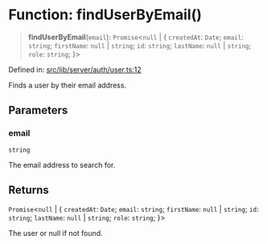 # Function: findUserByEmail()

> **findUserByEmail**(`email`): `Promise`\<`null` \| \{ `createdAt`: `Date`; `email`: `string`; `firstName`: `null` \| `string`; `id`: `string`; `lastName`: `null` \| `string`; `role`: `string`; \}\>

Defined in: [src/lib/server/auth/user.ts:12](https://github.com/andrewski04/SvelteKit-Template/blob/f0b9cd97c48d96681ee3ffe7effd53d4bdf784a1/src/lib/server/auth/user.ts#L12)

Finds a user by their email address.

## Parameters

### email

`string`

The email address to search for.

## Returns

`Promise`\<`null` \| \{ `createdAt`: `Date`; `email`: `string`; `firstName`: `null` \| `string`; `id`: `string`; `lastName`: `null` \| `string`; `role`: `string`; \}\>

The user or null if not found.
